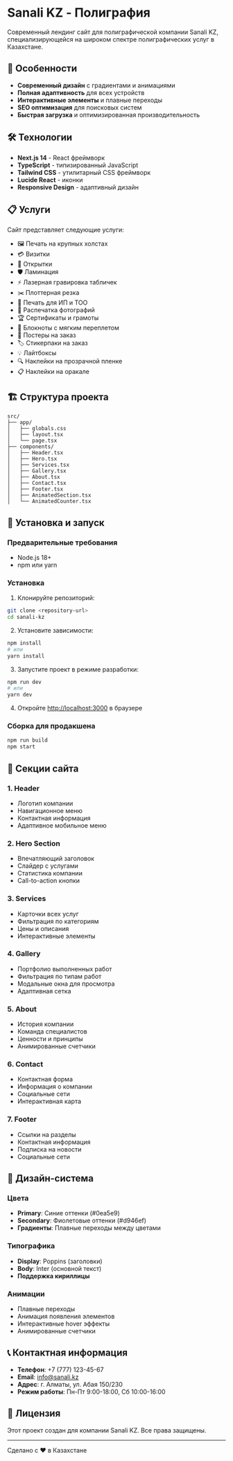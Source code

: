 # Sanali KZ - Полиграфия

Современный лендинг сайт для полиграфической компании Sanali KZ, специализирующейся на широком спектре полиграфических услуг в Казахстане.

## 🚀 Особенности

- **Современный дизайн** с градиентами и анимациями
- **Полная адаптивность** для всех устройств
- **Интерактивные элементы** и плавные переходы
- **SEO оптимизация** для поисковых систем
- **Быстрая загрузка** и оптимизированная производительность

## 🛠 Технологии

- **Next.js 14** - React фреймворк
- **TypeScript** - типизированный JavaScript
- **Tailwind CSS** - утилитарный CSS фреймворк
- **Lucide React** - иконки
- **Responsive Design** - адаптивный дизайн

## 📋 Услуги

Сайт представляет следующие услуги:

- 🖼️ Печать на крупных холстах
- 💳 Визитки
- 📮 Открытки
- 🛡️ Ламинация
- ⚡ Лазерная гравировка табличек
- ✂️ Плоттерная резка
- 🏢 Печать для ИП и ТОО
- 📸 Распечатка фотографий
- 🏆 Сертификаты и грамоты
- 📓 Блокноты с мягким переплетом
- 🎨 Постеры на заказ
- 🏷️ Стикерпаки на заказ
- 💡 Лайтбоксы
- 🔍 Наклейки на прозрачной пленке
- 📋 Наклейки на оракале

## 🏗️ Структура проекта

```
src/
├── app/
│   ├── globals.css
│   ├── layout.tsx
│   └── page.tsx
├── components/
│   ├── Header.tsx
│   ├── Hero.tsx
│   ├── Services.tsx
│   ├── Gallery.tsx
│   ├── About.tsx
│   ├── Contact.tsx
│   ├── Footer.tsx
│   ├── AnimatedSection.tsx
│   └── AnimatedCounter.tsx
```

## 🚀 Установка и запуск

### Предварительные требования

- Node.js 18+ 
- npm или yarn

### Установка

1. Клонируйте репозиторий:
```bash
git clone <repository-url>
cd sanali-kz
```

2. Установите зависимости:
```bash
npm install
# или
yarn install
```

3. Запустите проект в режиме разработки:
```bash
npm run dev
# или
yarn dev
```

4. Откройте [http://localhost:3000](http://localhost:3000) в браузере

### Сборка для продакшена

```bash
npm run build
npm start
```

## 📱 Секции сайта

### 1. Header
- Логотип компании
- Навигационное меню
- Контактная информация
- Адаптивное мобильное меню

### 2. Hero Section
- Впечатляющий заголовок
- Слайдер с услугами
- Статистика компании
- Call-to-action кнопки

### 3. Services
- Карточки всех услуг
- Фильтрация по категориям
- Цены и описания
- Интерактивные элементы

### 4. Gallery
- Портфолио выполненных работ
- Фильтрация по типам работ
- Модальные окна для просмотра
- Адаптивная сетка

### 5. About
- История компании
- Команда специалистов
- Ценности и принципы
- Анимированные счетчики

### 6. Contact
- Контактная форма
- Информация о компании
- Социальные сети
- Интерактивная карта

### 7. Footer
- Ссылки на разделы
- Контактная информация
- Подписка на новости
- Социальные сети

## 🎨 Дизайн-система

### Цвета
- **Primary**: Синие оттенки (#0ea5e9)
- **Secondary**: Фиолетовые оттенки (#d946ef)
- **Градиенты**: Плавные переходы между цветами

### Типографика
- **Display**: Poppins (заголовки)
- **Body**: Inter (основной текст)
- **Поддержка кириллицы**

### Анимации
- Плавные переходы
- Анимация появления элементов
- Интерактивные hover эффекты
- Анимированные счетчики

## 📞 Контактная информация

- **Телефон**: +7 (777) 123-45-67
- **Email**: info@sanali.kz
- **Адрес**: г. Алматы, ул. Абая 150/230
- **Режим работы**: Пн-Пт 9:00-18:00, Сб 10:00-16:00

## 📄 Лицензия

Этот проект создан для компании Sanali KZ. Все права защищены.

---

Сделано с ❤️ в Казахстане
